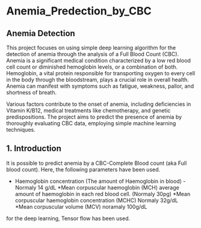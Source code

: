 # Anemia_Predection_by_CBC

## Anemia Detection
This project focuses on using simple deep learning algorithm for the detection of anemia through the analysis of a Full Blood Count (CBC). Anemia is a significant medical condition characterized by a low red blood cell count or diminished hemoglobin levels, or a combination of both. Hemoglobin, a vital protein responsible for transporting oxygen to every cell in the body through the bloodstream, plays a crucial role in overall health. Anemia can manifest with symptoms such as fatigue, weakness, pallor, and shortness of breath.

Various factors contribute to the onset of anemia, including deficiencies in Vitamin K/B12, medical treatments like chemotherapy, and genetic predispositions. The project aims to predict the presence of anemia by thoroughly evaluating CBC data, employing simple machine learning techniques.

## 1. Introduction

It is possible to predict anemia by a CBC-Complete Blood count (aka Full blood count). Here, the following parameters have been used.
* Haemoglobin concentration (The amount of Haemoglobin in blood) - Normaly 14 g/dL
*Mean corpuscular haemoglobin (MCH) average amount of haemoglobin in each red blood cell. (Normaly 30pg)
*Mean corpuscular haemoglobin concentration (MCHC) Normaly 32g/dL
*Mean corpuscular volume (MCV) noramaly 100g/dL

for the deep learning, Tensor flow has been used.
